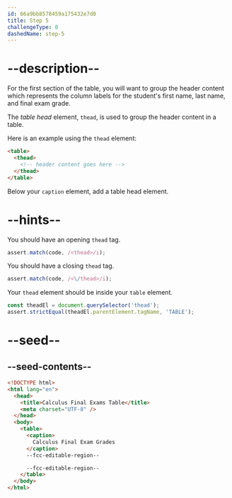 ```yaml
---
id: 66a9bb8578459a175432e7d0
title: Step 5
challengeType: 0
dashedName: step-5
---
```


# --description--

For the first section of the table, you will want to group the header content which represents the column labels for the student's first name, last name, and final exam grade.

The <dfn>table head</dfn> element, `thead`, is used to group the header content in a table. 

Here is an example using the `thead` element:

```html
<table>
  <thead>
    <!-- header content goes here -->
  </thead>
</table>
```

Below your `caption` element, add a table head element.

# --hints--

You should have an opening `thead` tag.

```js
assert.match(code, /<thead>/i);
```

You should have a closing `thead` tag.

```js
assert.match(code, /<\/thead>/i);
```

Your `thead` element should be inside your `table` element.

```js
const theadEl = document.querySelector('thead');
assert.strictEqual(theadEl.parentElement.tagName, 'TABLE');
```

# --seed--

## --seed-contents--

```html
<!DOCTYPE html>
<html lang="en">
  <head>
    <title>Calculus Final Exams Table</title>
    <meta charset="UTF-8" />
  </head>
  <body>
    <table>
      <caption>
        Calculus Final Exam Grades
      </caption>
      --fcc-editable-region--

      --fcc-editable-region--
    </table>
  </body>
</html>
```
